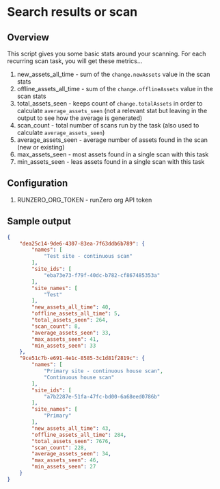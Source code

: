 # Search results or scan

## Overview

This script gives you some basic stats around your scanning. For each recurring scan task, you will get these metrics...

1. new_assets_all_time - sum of the `change.newAssets` value in the scan stats 
2. offline_assets_all_time - sum of the `change.offlineAssets` value in the scan stats 
3. total_assets_seen - keeps count of `change.totalAssets` in order to calculate `average_assets_seen` (not a relevant stat but leaving in the output to see how the average is generated)
4. scan_count - total number of scans run by the task (also used to calculate `average_assets_seen`)
5. average_assets_seen - average number of assets found in the scan (new or existing)
6. max_assets_seen - most assets found in a single scan with this task 
7. min_assets_seen - leas assets found in a single scan with this task 

## Configuration

1. RUNZERO_ORG_TOKEN - runZero org API token

## Sample output 

```json
{
    "dea25c14-9de6-4307-83ea-7f63ddb6b789": {
        "names": [
            "Test site - continuous scan"
        ],
        "site_ids": [
            "eba73e73-f79f-40dc-b782-cf867485353a"
        ],
        "site_names": [
            "Test"
        ],
        "new_assets_all_time": 40,
        "offline_assets_all_time": 5,
        "total_assets_seen": 264,
        "scan_count": 8,
        "average_assets_seen": 33,
        "max_assets_seen": 41,
        "min_assets_seen": 33
    },
    "9ce51c7b-e691-4e1c-8585-3c1d81f2819c": {
        "names": [
            "Primary site - continuous house scan",
            "Continuous house scan"
        ],
        "site_ids": [
            "a7b2287e-51fa-47fc-bd00-6a68eed0786b"
        ],
        "site_names": [
            "Primary"
        ],
        "new_assets_all_time": 43,
        "offline_assets_all_time": 284,
        "total_assets_seen": 7676,
        "scan_count": 228,
        "average_assets_seen": 34,
        "max_assets_seen": 46,
        "min_assets_seen": 27
    }
}
```
